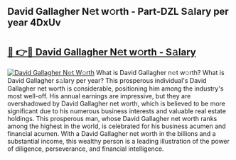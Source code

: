 ## David Gallagher N𝚎t w𝚘rth - Part-DZL S𝚊lary per year 4DxUv

# <h2><a href="http://gc2ib1.nevu.top/?p=David+Gallagher">🔗 👉🔴 David Gallagher N𝚎t w𝚘rth - S𝚊lary</a></h2>

[![David Gallagher N𝚎t W𝚘rth](https://i.imgur.com/Oavwk0R.jpeg)](http://gc2ib1.nevu.top/?p=David+Gallagher)
What is David Gallagher n𝚎t w𝚘rth? What is David Gallagher s𝚊lary per year?
This prosperous individual's David Gallagher net worth is considerable, positioning him among the industry's most well-off. His annual earnings are impressive, but they are overshadowed by David Gallagher net worth, which is believed to be more significant due to his numerous business interests and valuable real estate holdings. This prosperous man, whose David Gallagher net worth ranks among the highest in the world, is celebrated for his business acumen and financial acumen. With a David Gallagher net worth in the billions and a substantial income, this wealthy person is a leading illustration of the power of diligence, perseverance, and financial intelligence.
